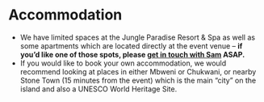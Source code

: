 # Accommodation

- We have limited spaces at the Jungle Paradise Resort & Spa as well as some apartments which are located directly at the event venue – **if you’d like one of those spots, please [get in touch with Sam](https://t.me/samtaggart) ASAP.**
- If you would like to book your own accommodation, we would recommend looking at places in either Mbweni or Chukwani, or nearby Stone Town (15 minutes from the event) which is the main “city” on the island and also a UNESCO World Heritage Site.